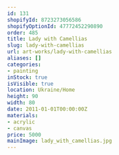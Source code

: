 ```yaml
---
id: 131
shopifyId: 8723273056586
shopifyOptionId: 47772452290890
order: 485
title: Lady with Camellias
slug: lady-with-camellias
url: art-works/lady-with-camellias
aliases: []
categories:
- painting
inStock: true
isVisible: true
location: Ukraine/Home
height: 90
width: 80
date: 2011-01-01T00:00:00Z
materials:
- acrylic
- canvas
price: 5000
mainImage: lady_with_camellias.jpg
---
```

